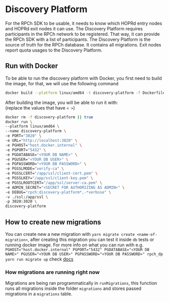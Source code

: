# Discovery Platform

For the RPCh SDK to be usable, it needs to know which HOPRd entry nodes and HOPRd exit nodes it can use.
The Discovery Platform requires participants in the RPCh network to be registered.
That way, it can provide the RPCh SDK with a list of participants.
The Discovery Platform is the source of truth for the RPCh database. It contains all migrations.
Exit nodes report quota usages to the Discovery Platform.

## Run with Docker

To be able to run the discovery platform with Docker, you first need to build the image, for that, we will use the following command

```sh
docker build --platform linux/amd64 -t discovery-platform -f Dockerfile ../../
```

After building the image, you will be able to run it with: \
(replace the values that have `< >`)

```sh
docker rm -f discovery-platform || true
docker run \
--platform linux/amd64 \
--name discovery-platform \
-e PORT="3020" \
-e URL="http://localhost:3020" \
-e PGHOST="host.docker.internal" \
-e PGPORT="5432" \
-e PGDATABASE="<YOUR DB NAME>" \
-e PGUSER="<YOUR DB USER>" \
-e PGPASSWORD="<YOUR DB PASSWORD>" \
-e PGSSLMODE="verify-ca" \
-e PGSSLCERT="/app/ssl/client-cert.pem" \
-e PGSSLKEY="/app/ssl/client-key.pem" \
-e PGSSLROOTCERT="/app/ssl/server-ca.pem" \
-e ADMIN_SECRET="<SECRET FOR AUTHORIZING AS ADMIN>" \
-e DEBUG="rpch:discovery-platform*,-*verbose" \
-v ./ssl:/app/ssl \
-p 3020:3020 \
discovery-platform
```


## How to create new migrations

You can create new a new migration with `yarn migrate create <name-of-migration>`, after creating this migration you can test it
inside `db` tests or running docker image. For more info on what you can run with e.g. `PGHOST="host.docker.internal" PGPORT="5432" PGDATABASE="<YOUR DB NAME>" PGUSER="<YOUR DB USER>" PGPASSWORD="<YOUR DB PASSWORD>" rpch_dp yarn run migrate up` check [docs](https://salsita.github.io/node-pg-migrate/#/cli)

### How migrations are running right now

Migrations are being ran programmatically in `runMigrations`, this function runs all migrations inside the folder `migrations`
and stores passed migrations in a `migrations` table.
